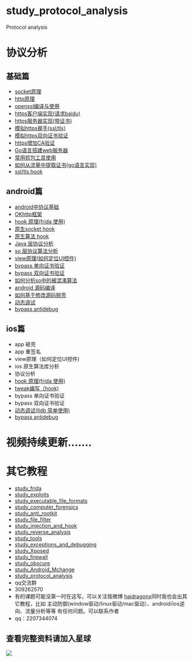 # study_protocol_analysis
Protocol analysis
# 协议分析
## 基础篇
* [socket原理](https://github.com/haidragon/study_firewall)
* [http原理](https://github.com/haidragon/study_protocol_analysis/blob/master/study_protocol_analysis/page2/page.md)
* [openssl编译与使用](https://github.com/haidragon/study_protocol_analysis/blob/master/study_protocol_analysis/page3/page.md)
* [https客户端实现(请求baidu)](https://github.com/haidragon/study_protocol_analysis/blob/master/study_protocol_analysis/page4/page.md)
* [https服务器实现(带证书)](https://github.com/haidragon/study_protocol_analysis/blob/master/study_protocol_analysis/page5/page.md)
* [模拟https握手(ssl/tls)](https://github.com/haidragon/study_protocol_analysis/blob/master/study_protocol_analysis/page3/page.md)
* [模拟https双向证书验证](https://github.com/haidragon/study_protocol_analysis/blob/master/study_protocol_analysis/page7/page.md)
* [https增加CA验证](https://github.com/haidragon/study_protocol_analysis/blob/master/study_protocol_analysis/page7/page.md)
* [Go语言搭建web服务器](https://github.com/haidragon/study_protocol_analysis/blob/master/study_protocol_analysis/page9/page.md)
* [常用抓包工具使用](https://github.com/haidragon/study_tools)
* [如何从流量中提取证书(go语言实现)](https://github.com/haidragon/pcap_Banalysis)
* [ssl/tls hook](https://github.com/haidragon/study_frida)
## android篇
* [android中协议基础](https://github.com/haidragon/study_protocol_analysis/blob/master/study_protocol_analysis/page11/page.md)
* [OKhttp框架](https://github.com/haidragon/study_protocol_analysis/blob/master/study_protocol_analysis/page12/page.md)
* [hook 原理(frida 使用)](https://github.com/haidragon/study_frida)
* [原生socket hook](https://github.com/haidragon/study_frida)
* [原生算法 hook](https://github.com/haidragon/study_frida)
* [Java 层协议分析](https://github.com/haidragon/study_frida)
* [so 层协议算法分析](https://github.com/haidragon/study_frida)
* [view原理](https://github.com/microsoft/ApplicationInspector)[(如何定位UI控件)](https://github.com/macacajs/app-inspector)
* [bypass 单向证书验证](https://github.com/haidragon/study_protocol_analysis/blob/master/study_protocol_analysis/page9/page.md)
* [bypass 双向证书验证](https://github.com/haidragon/study_protocol_analysis/blob/master/study_protocol_analysis/page9/page.md)
* [如何分析so中的被混淆算法](https://github.com/haidragon/study_protocol_analysis/blob/master/study_protocol_analysis/page9/page.md)
* [android 源码编译](https://github.com/haidragon/study_Android_Mchange)
* [如何基于修改源码脱壳](https://github.com/haidragon/study_Android_Mchange)
* [动态调试](https://github.com/haidragon/study_Android_Mchange)
* [bypass antidebug](https://github.com/haidragon/study_exceptions_and_debugging)
## ios篇
* app 砸壳
* app 重签名
* view原理（如何定位UI控件)
* ios 原生算法库分析
* 协议分析
* [hook 原理(frida 使用)](https://github.com/haidragon/study_frida)
* [tweak编写（hook)](https://github.com/haidragon/study_tweak)
* bypass 单向证书验证
* bypass 双向证书验证
* [动态调试(lldb 简单使用)](https://github.com/haidragon/study_tools)
* [bypass antidebug](https://github.com/haidragon/study_exceptions_and_debugging)


 # 视频持续更新.......  
# 其它教程
* [study_frida](https://github.com/haidragon/study_frida)
* [study_exploits](https://github.com/haidragon/study_exploits)
* [study_executable_file_formats](https://github.com/haidragon/study_executable_file_formats)
* [study_computer_forensics](https://github.com/haidragon/study_computer_forensics)
* [study_anti_rootkit](https://github.com/haidragon/study_anti_rootkit)
* [study_file_filter](https://github.com/haidragon/study_file_filter)
* [study_injection_and_hook](https://github.com/haidragon/study_injection_and_hook)
* [study_reverse_analysis](https://github.com/haidragon/study_reverse_analysis)
* [study_tools](https://github.com/haidragon/study_tools)
* [study_exceptions_and_debugging](https://github.com/haidragon/study_exceptions_and_debugging)
* [study_Xposed ](https://github.com/haidragon/study_Xposed)
* [study_firewall](https://github.com/haidragon/study_firewall)
* [study_obscure](https://github.com/haidragon/study_obscure)
* [study_Android_Mchange](https://github.com/haidragon/study_Android_Mchange)
* [study_protocol_analysis](https://github.com/haidragon/study_protocol_analysis)
* qq交流群 
* 309262570
* 有的课题可能没第一时在这写，可以关注我微博 [haidragonx](https://weibo.com/haidragon)同时我也会出其它教程，比如 主动防御(window驱动/linux驱动/mac驱动）、android/ios逆向、流量分析等等 有任何问题。可以联系作者
* qq：2207344074
## 查看完整资料请加入星球
![](https://github.com/haidragon/study_frida/blob/master/image/1681580715267_.pic_hd.jpg)




 



